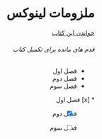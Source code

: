 <div dir="rtl"><h1>ملزومات لینوکس</h1></div>
<div dir="rtl"><a href="https://malijani.github.io/linux-essentials">خواندن این کتاب</a></div>

<div dir="rtl">
<h6>قدم های مانده برای تکمیل کتاب</h6>
<ul>
<li>فصل اول</li>
<li>فصل دوم</li>
<li>فصل سوم</li>

</ul>
* [x]   فصل اول

* [x]   فصل دوم

* [ ]    فصل سوم
<div>

